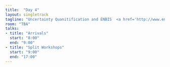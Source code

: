 ```yaml
---
title:  "Day 4"
layout: singletrack
tagline: "Uncertainty Quanitification and ENBIS  <a href='http://www.enbis.org/activities/events/current/424_ENBIS_16_in_Sheffield/?_ts=1&_ts=1'>ENBIS</a> workshops"
room: "TBA"
talks:
- title: "Arrivals"
  start: "8:00"
  end: "9:00"
- title: "Split Workshops"
  start: "9:00"
  end: "17:00"
---
```

